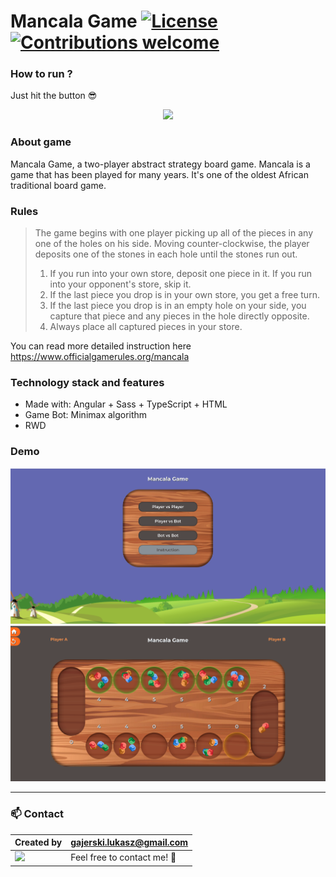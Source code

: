 # Mancala Game [![License](https://img.shields.io/badge/licence-MIT-blue)](https://choosealicense.com/licenses/mit/) [![Contributions welcome](https://img.shields.io/badge/contributions-welcome-orange.svg)](https://github.com/Ukasz09/mancala-game)

### How to run ?

Just hit the button :sunglasses:

<div align="center">

[<img src="https://github.com/Ukasz09/mancala-game/master/readme/play_btn.png" width="250"/>](https://ukasz09.github.io/mancala-game)

</div>

### About game

Mancala Game, a two-player abstract strategy board game. Mancala is a game that has been played for many years. It's one of the oldest African traditional board game.

### Rules

> The game begins with one player picking up all of the
> pieces in any one of the holes on his side.
> Moving counter-clockwise, the player deposits one of the
> stones in each hole until the stones run out.
>
> 1. If you run into your own store, deposit one piece in it. If you run into your opponent's store, skip it.
> 2. If the last piece you drop is in your own store, you get a free turn.
> 3. If the last piece you drop is in an empty hole on your side, you capture that piece and any pieces in the hole directly opposite.
> 4. Always place all captured pieces in your store.

You can read more detailed instruction here https://www.officialgamerules.org/mancala

### Technology stack and features

- Made with: Angular + Sass + TypeScript + HTML
- Game Bot: Minimax algorithm
- RWD

### Demo

![](https://raw.githubusercontent.com/Ukasz09/mancala-game/master/readme/1.png)
![](https://raw.githubusercontent.com/Ukasz09/mancala-game/master/readme/2.png)

---

### 📫 Contact

| Created by                                                                                                                                       | gajerski.lukasz@gmail.com        |
| ------------------------------------------------------------------------------------------------------------------------------------------------ | -------------------------------- |
| <a href="https://github.com/Ukasz09" target="_blank"><img src="https://avatars0.githubusercontent.com/u/44710226?s=460&v=4"  width="100px;"></a> | Feel free to contact me! :punch: |
